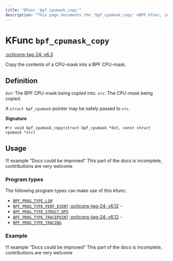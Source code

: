 ```yaml
---
title: "KFunc 'bpf_cpumask_copy'"
description: "This page documents the 'bpf_cpumask_copy' eBPF kfunc, including its definition, usage, program types that can use it, and examples."
---
```

# KFunc `bpf_cpumask_copy`

<!-- [FEATURE_TAG](bpf_cpumask_copy) -->
[:octicons-tag-24: v6.3](https://github.com/torvalds/linux/commit/516f4d3397c9e90f4da04f59986c856016269aa1)
<!-- [/FEATURE_TAG] -->

Copy the contents of a CPU-mask into a BPF CPU-mask.

## Definition

`dst`: The BPF CPU-mask being copied into.
`src`: The CPU-mask being copied.

A `struct bpf_cpumask` pointer may be safely passed to `src`.

**Signature**

<!-- [KFUNC_DEF] -->
`#!c void bpf_cpumask_copy(struct bpf_cpumask *dst, const struct cpumask *src)`
<!-- [/KFUNC_DEF] -->

## Usage

!!! example "Docs could be improved"
    This part of the docs is incomplete, contributions are very welcome

### Program types

The following program types can make use of this kfunc:

<!-- [KFUNC_PROG_REF] -->
- [`BPF_PROG_TYPE_LSM`](../program-type/BPF_PROG_TYPE_LSM.md)
- [`BPF_PROG_TYPE_PERF_EVENT`](../program-type/BPF_PROG_TYPE_PERF_EVENT.md) [:octicons-tag-24: v6.12](https://github.com/torvalds/linux/commit/bc638d8cb5be813d4eeb9f63cce52caaa18f3960) - 
- [`BPF_PROG_TYPE_STRUCT_OPS`](../program-type/BPF_PROG_TYPE_STRUCT_OPS.md)
- [`BPF_PROG_TYPE_TRACEPOINT`](../program-type/BPF_PROG_TYPE_TRACEPOINT.md) [:octicons-tag-24: v6.12](https://github.com/torvalds/linux/commit/bc638d8cb5be813d4eeb9f63cce52caaa18f3960) - 
- [`BPF_PROG_TYPE_TRACING`](../program-type/BPF_PROG_TYPE_TRACING.md)
<!-- [/KFUNC_PROG_REF] -->

### Example

!!! example "Docs could be improved"
    This part of the docs is incomplete, contributions are very welcome

